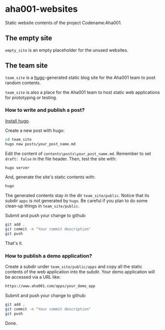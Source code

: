 # aha001-websites

Static website contents of the project Codename:Aha001.

## The empty site

`empty_site` is an empty placeholder for the unused websites.

## The team site

`team_site` is a [hugo](https://gohugo.io/)-generated static blog site for the
Aha001 team to post random contents.

`team_site` is also a place for the Aha001 team to host static web applications
for prototyping or testing.

### How to write and publish a post?

[Install
hugo](https://gohugo.io/getting-started/quick-start/#step-1-install-hugo).

Create a new post with hugo:

```Bash
cd team_site
hugo new posts/your_post_name.md
```

Edit the content of `contents\posts\your_post_name.md`. Remember to set `draft:
false` in the file header. Then, test the site with:

```Bash
hugo server
```

And, generate the site's static contents with:

```Bash
hugo
```

The generated contents stay in the dir `team_site/public`. Notice that its
subdir `apps` is not generated by `hugo`. Be careful if you plan to do some
clean-up things in `team_site/public`.

Submit and push your change to github:

```Bash
git add .
git commit -m "Your commit description"
git push
```

That's it.

### How to publish a demo application?

Create a subdir under `team_site/public/apps` and copy all the static contents
of the web application into the subdir. Your demo application will be accessed
via a URL like:

```Bash
https://www.aha001.com/apps/your_demo_app
```

Submit and push your change to github:

```Bash
git add .
git commit -m "Your commit description"
git push
```

Done.
